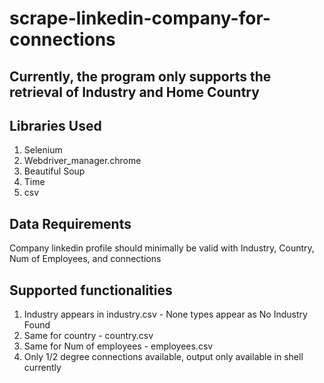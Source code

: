 # scrape-linkedin-company-for-connections

## Currently, the program only supports the retrieval of Industry and Home Country

## Libraries Used
1. Selenium 
2. Webdriver_manager.chrome
3. Beautiful Soup
4. Time
5. csv


## Data Requirements
Company linkedin profile should minimally be valid with Industry, Country, Num of Employees, and connections


## Supported functionalities
1. Industry appears in industry.csv - None types appear as No Industry Found
2. Same for country - country.csv
3. Same for Num of employees - employees.csv
4. Only 1/2 degree connections available, output only available in shell currently




